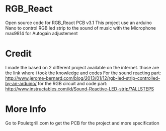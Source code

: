 # RGB_React
Open source code for RGB_React PCB v3.1 
This project use an arduino Nano to control RGB led strip to the sound of music with the Microphone max9814 for Autogain adjustement

# Credit
I made the based on 2 different project available on the internet. 
those are the link where i took the knowledge and codes
For the sound reacting part: http://www.jerome-bernard.com/blog/2013/01/12/rgb-led-strip-controlled-by-an-arduino/
for the RGB circuit and code part: http://www.instructables.com/id/Sound-Reactive-LED-strip/?ALLSTEPS

# More Info
Go to Pouletgrill.com to get the PCB for the project and more specification
